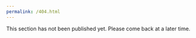 ```yaml
---
permalink: /404.html
---
```

This section has not been published yet. Please come back at a later time. 
